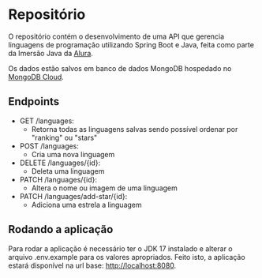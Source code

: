 # Repositório

O repositório contém o desenvolvimento de uma API que gerencia linguagens de programação utilizando Spring Boot e Java, feita como parte da Imersão Java da [Alura](https://www.alura.com.br).

Os dados estão salvos em banco de dados MongoDB hospedado no [MongoDB Cloud](https://cloud.mongodb.com).

## Endpoints

- GET /languages:
  - Retorna todas as linguagens salvas sendo possível ordenar por "ranking" ou "stars"
- POST /languages:
  - Cria uma nova linguagem
- DELETE /languages/{id}:
  - Deleta uma linguagem
- PATCH /languages/{id}:
  - Altera o nome ou imagem de uma linguagem
- PATCH /languages/add-star/{id}:
  - Adiciona uma estrela a linguagem

## Rodando a aplicação

Para rodar a aplicação é necessário ter o JDK 17 instalado e alterar o arquivo .env.example para os valores apropriados.
Feito isto, a aplicação estará disponível na url base: [http://localhost:8080](http://localhost:8080).
